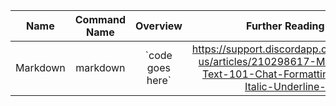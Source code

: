 | Name | Command Name | Overview | Further Reading
| :--: |:------------:|:--------:|:--------------:
| Markdown     | markdown | \`code goes here\` | https://support.discordapp.com/hc/en-us/articles/210298617-Markdown-Text-101-Chat-Formatting-Bold-Italic-Underline-

